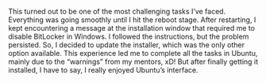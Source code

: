 This turned out to be one of the most challenging tasks I’ve faced. Everything was going smoothly until I hit the reboot stage. After restarting, I kept encountering a message at the installation window that required me to disable BitLocker in Windows. I followed the instructions, but the problem persisted. So, I decided to update the installer, which was the only other option available. This experience led me to complete all the tasks in Ubuntu, mainly due to the “warnings” from my mentors, xD! But after finally getting it installed, I have to say, I really enjoyed Ubuntu’s interface.
